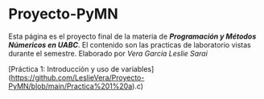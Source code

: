 # Proyecto-PyMN
Esta página es el proyecto final de la materia de _**Programación y Métodos Númericos en UABC**_. 
El contenido son las practicas de laboratorio vistas durante el semestre.
Elaborado por _Vera García Leslie Sarai_



[Práctica 1: Introducción y uso de variables] (https://github.com/LeslieVera/Proyecto-PyMN/blob/main/Practica%201%20a).c) 
